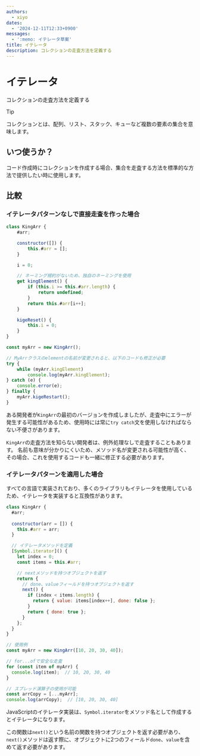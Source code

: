```yaml
---
authors:
  - xiyo
dates:
  - '2024-12-11T12:33+0900'
messages:
  - ':memo: イテレータ草案'
title: イテレータ
description: コレクションの走査方法を定義する
---
```

# イテレータ

コレクションの走査方法を定義する

> [!TIP]
> コレクションとは、配列、リスト、スタック、キューなど複数の要素の集合を意味します。

## いつ使うか？

コード作成時にコレクションを作成する場合、集合を走査する方法を標準的な方法で提供したい時に使用します。

## 比較

### イテレータパターンなしで直接走査を作った場合

```javascript
class KingArr {
	#arr;

	constructor([]) {
		this.#arr = [];
	}

	i = 0;

	// ネーミング規約がないため、独自のネーミングを使用
	get kingElement() {
		if (this.i >= this.#arr.length) {
			return undefined;
		}
		return this.#arr[i++];
	}

	kigeReset() {
		this.i = 0;
	}
}

const myArr = new KingArr();

// MyArrクラスのelementの名前が変更されると、以下のコードも修正が必要
try {
	while (myArr.kingElement)
        console.log(myArr.kingElement);
} catch (e) {
    console.error(e);
} finally {
    myArr.kigeRestart();
}
```

ある開発者が`KingArr`の最初のバージョンを作成しましたが、走査中にエラーが発生する可能性があるため、使用時には常に`try catch`文を使用しなければならない不便さがあります。

`KingArr`の走査方法を知らない開発者は、例外処理なしで走査することもあります。
名前も意味が分かりにくいため、メソッド名が変更される可能性が高く、その場合、これを使用するコードも一緒に修正する必要があります。

### イテレータパターンを適用した場合

すべての言語で実装されており、多くのライブラリもイテレータを使用しているため、イテレータを実装すると互換性があります。

```javascript
class KingArr {
  #arr;
  
  constructor(arr = []) {
    this.#arr = arr;
  }

  // イテレータメソッドを定義
  [Symbol.iterator]() {
    let index = 0;
    const items = this.#arr;

	// nextメソッドを持つオブジェクトを返す
    return {
      // done、valueフィールドを持つオブジェクトを返す
      next() {
        if (index < items.length) {
          return { value: items[index++], done: false };
        }
        return { done: true };
      }
    };
  }
}

// 使用例
const myArr = new KingArr([10, 20, 30, 40]);

// for...ofで安全な走査
for (const item of myArr) {
  console.log(item);  // 10, 20, 30, 40
}

// スプレッド演算子の使用が可能
const arrCopy = [...myArr];
console.log(arrCopy);  // [10, 20, 30, 40]
```

JavaScriptのイテレータ実装は、`Symbol.iterator`をメソッド名として作成するとイテレータになります。

この関数は`next()`という名前の関数を持つオブジェクトを返す必要があり、
`next()`メソッドは返す際に、オブジェクトに2つのフィールド`done`、`value`を含めて返す必要があります。